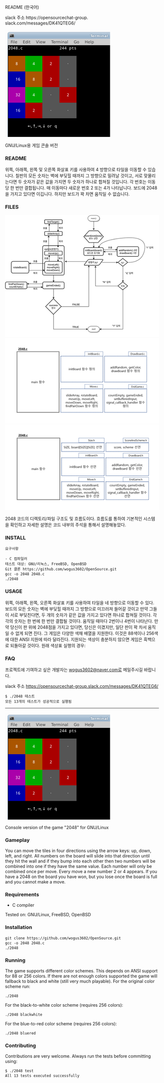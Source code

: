 ﻿
README (한국어)

slack 주소 https://opensourcechat-group. slack.com/messages/DK41QTEG6/

![screenshot](pictures/screenshot.png)

GNU/Linux용 게임 콘솔 버전

### README
위쪽, 아래쪽, 왼쪽 및 오른쪽 화살표 키를 사용하여 4 방향으로 타일을 이동할 수 있습니다. 칠판의 모든 숫자는 벽에 부딪힐 때까지 그 방향으로 밀려날 것이고, 서로 맞물리는다면 두 숫자가 같은 값을 가지면 두 숫자가 하나로 합쳐질 것입니다. 각 번호는 이동 당 한 번만 결합됩니다. 매 이동마다 새로운 번호 2 또는 4가 나타납니다. 보드에 2048을 가지고 있다면 이깁니다. 하지만 보드가 꽉 차면 움직일 수 없습니다.

### FILES
![screenshot2](pictures/screenshot2.png)
![screenshot3](pictures/screenshot3.png)
![screenshot4](pictures/screenshot4.png)

2048 코드의 디렉토리/파일 구조도 및 흐름도이다. 
흐름도를 통하여 기본적인 시스템을 확인하고 자세한 설명은
코드 내부의 주석을 통해서 설명해놓았다. 

### INSTALL

```
요구사항

- C 컴파일러
테스트 대상: GNU/리눅스, FreeBSD, OpenBSD
Git 클론 https://github.com/wogus3602/OpenSource.git
gcc -o 2048 2048.c
./2048
```
### USAGE
위쪽, 아래쪽, 왼쪽, 오른쪽 화살표 키를 사용하여 타일을 네 방향으로 이동할 수 있다. 보드의 모든 숫자는 벽에 부딪힐 때까지 그 방향으로 미끄러져 들어갈 것이고 만약 그들이 서로 부딪친다면, 두 개의 숫자가 같은 값을 가지고 있다면 하나로 합쳐질 것이다. 각각의 숫자는 한 번에 한 번만 결합될 것이다. 움직일 때마다 2번이나 4번이 나타난다. 만약 당신이 판 위에 2048점을 가지고 있다면, 당신은 이겼지만, 일단 판이 꽉 차서 움직일 수 없게 되면 진다. 
그 게임은 다양한 색채 배열을 지원한다. 이것은 88색이나 256색에 대한 ANSI 지원에 따라 달라진다. 지원되는 색상이 충분하지 않으면 게임은 흑백으로 되돌아갈 것이다. 원래 색상표 실행의 경우:

### FAQ

프로젝트에 기여하고 싶은 개발자는 wogus3602@naver.com로 메일주시길 바랍니다.

slack 주소 https://opensourcechat-group.slack.com/messages/DK41QTEG6/


```
$ ./2048 테스트
모든 13개의 테스트가 성공적으로 실행됨
```

----------------------------------------------------------------------------------------

![screenshot](pictures/screenshot.png)

Console version of the game "2048" for GNU/Linux

### Gameplay

You can move the tiles in four directions using the arrow keys: up, down, left, and right. All numbers on the board will slide into that direction until they hit the wall and if they bump into each other then two numbers will be combined into one if they have the same value. Each number will only be combined once per move. Every move a new number 2 or 4 appears. If you have a 2048 on the board you have won, but you lose once the board is full and you cannot make a move. 

### Requirements

- C compiler

Tested on: GNU/Linux, FreeBSD, OpenBSD

### Installation

```
git clone https://github.com/wogus3602/OpenSource.git
gcc -o 2048 2048.c
./2048
```

### Running

The game supports different color schemes. This depends on ANSI support for 88 or 256 colors. If there are not enough colors supported the game will fallback to black and white (still very much playable). For the original color scheme run:

```
./2048
```
For the black-to-white color scheme (requires 256 colors):

```
./2048 blackwhite
```

For the blue-to-red color scheme (requires 256 colors):

```
./2048 bluered
```

### Contributing

Contributions are very welcome. Always run the tests before committing using:

```
$ ./2048 test
All 13 tests executed successfully
```


